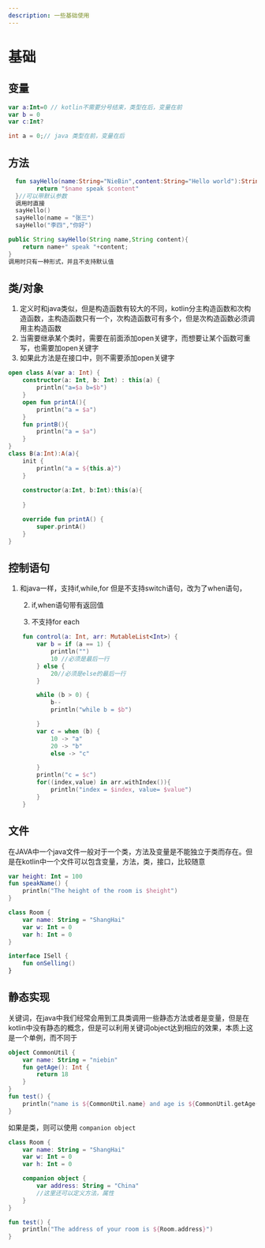 ```yaml
---
description: 一些基础使用
---
```


# 基础

## 变量 

```kotlin
var a:Int=0 // kotlin不需要分号结束，类型在后，变量在前
var b = 0
var c:Int?    
```

```java
int a = 0;// java 类型在前，变量在后
```

## 方法

```kotlin
  fun sayHello(name:String="NieBin",content:String="Hello world"):String{
        return "$name speak $content"
  }//可以带默认参数
  调用时直接 
  sayHello()
  sayHello(name = "张三")
  sayHello("李四","你好")
```

```java
public String sayHello(String name,String content){
    return name+" speak "+content;
}
调用时只有一种形式，并且不支持默认值
```

## 类/对象

1. 定义时和java类似，但是构造函数有较大的不同，kotlin分主构造函数和次构造函数，主构造函数只有一个，次构造函数可有多个，但是次构造函数必须调用主构造函数
2. 当需要继承某个类时，需要在前面添加open关键字，而想要让某个函数可重写，也需要加open关键字
3. 如果此方法是在接口中，则不需要添加open关键字

```kotlin
open class A(var a: Int) {
    constructor(a: Int, b: Int) : this(a) {
        println("a=$a b=$b")
    }
    open fun printA(){
        println("a = $a")
    }
    fun printB(){
        println("a = $a")
    }
}
class B(a:Int):A(a){
    init {
        println("a = ${this.a}")
    }
    
    constructor(a:Int, b:Int):this(a){
        
    }

    override fun printA() {
        super.printA()
    }
}
```

## 控制语句

1. 和java一样，支持if,while,for  但是不支持switch语句，改为了when语句，

    2. if,when语句带有返回值

    3. 不支持for each

```kotlin
    fun control(a: Int, arr: MutableList<Int>) {
        var b = if (a == 1) {
            println("")
            10 //必须是最后一行
        } else {
            20//必须是else的最后一行
        }

        while (b > 0) {
            b--
            println("while b = $b")

        }
        var c = when (b) {
            10 -> "a"
            20 -> "b"
            else -> "c"

        }
        println("c = $c")
        for((index,value) in arr.withIndex()){
            println("index = $index, value= $value")
        }
    }
```

## 文件

在JAVA中一个java文件一般对于一个类，方法及变量是不能独立于类而存在。但是在kotlin中一个文件可以包含变量，方法，类，接口，比较随意

```kotlin
var height: Int = 100
fun speakName() {
    println("The height of the room is $height")
}

class Room {
    var name: String = "ShangHai"
    var w: Int = 0
    var h: Int = 0
}

interface ISell {
    fun onSelling()
}
```

## 静态实现

关键词，在java中我们经常会用到工具类调用一些静态方法或者是变量，但是在kotlin中没有静态的概念，但是可以利用关键词object达到相应的效果，本质上这是一个单例，而不同于

```kotlin
object CommonUtil {
    var name: String = "niebin"
    fun getAge(): Int {
        return 18
    }
}
fun test() {
    println("name is ${CommonUtil.name} and age is ${CommonUtil.getAge()}")
}
```

如果是类，则可以使用  `companion object` 

```kotlin
class Room {
    var name: String = "ShangHai"
    var w: Int = 0
    var h: Int = 0

    companion object {
        var address: String = "China"
        //这里还可以定义方法，属性
    }
}

fun test() {
    println("The address of your room is ${Room.address}")
}
```







